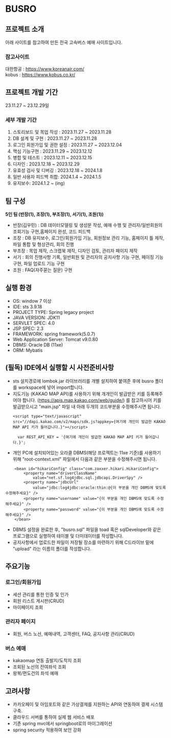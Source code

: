 # BUSRO
  
## 프로젝트 소개
아래 사이트를 참고하여 만든 전국 고속버스 예매 사이트입니다.  
### 참고사이트
대한항공 : https://www.koreanair.com/  
kobus : https://www.kobus.co.kr/  

## 프로젝트 개발 기간
23.11.27 ~ 23.12.29일
### 세부 개발 기간
1. 스토리보드 및 목업 작성 : 2023.11.27 ~ 2023.11.28  
2. DB 설계 및 구현 : 2023.11.27 ~ 2023.11.28  
3. 로그인 회원가입 및 권한 설정 : 2023.11.27 ~ 2023.12.04  
4. 핵심 기능구현 : 2023.11.29 ~ 2023.12.12  
5. 병합 및 테스트 : 2023.12.11 ~ 2023.12.15  
6. 디자인 : 2023.12.18 ~ 2023.12.29 
7. 유효성 검사 및 디버깅 : 2023.12.18 ~ 2024.1.8
8. 일반 사용자 피드백 취합: 2024.1.4 ~ 2024.1.5
9. 유지보수: 2024.1.2 ~ (ing)
 
## 팀 구성
**5인 팀 (반장(1), 조장(1), 부조장(1), 서기(1), 조원(1))**
* 반장(김우민) : DB 데이터모델링 및 생성문 작성, 예매 수행 및 관리자/일반회원의 조회기능 구현,홈페이지 완성, 코드 피드백
* 조장 : DB 유지보수, 로그인/회원가입 기능, 회원정보 관리 기능, 홈페이지 틀 제작, 파일 통합 및 형상관리, 회의 진행
* 부조장 : 목업 제작, 스크랩북 제작, 디자인 검토, 관리자 페이지 제작
* 서기 : 회의 진행사항 기록, 일반회원 및 관리자의 공지사항 기능 구현, 페이징 기능 구현, 파일 업로드 기능 구현
* 조원 : FAQ(자주묻는 질문) 구현

## 실행 환경
* OS: window 7 이상
* IDE: sts 3.9.18
* PROJECT TYPE: Spring legacy project
* JAVA VERSION: JDK11
* SERVLET SPEC: 4.0
* JSP SPEC: 2.3
* FRAMEWORK: spring framework(5.0.7)
* Web Application Server: Tomcat v9.0.80
* DBMS: Oracle DB (11xe)
* ORM: Mybatis

## (필독) IDE에서 실행할 시 사전준비사항
* sts 설치경로에 lombok.jar 라이브러리를 개별 설치하여 붙여준 후에 busro 폴더를 workspace에 넣어 import합니다.
* 지도기능 (KAKAO MAP API)를 사용하기 위해 개개인이 발급받은 키를 등록해주어야 합니다.
  (https://apis.map.kakao.com/web/guide/) 를 참고하시어 키를 발급받으시고 "main.jsp" 파일 내 아래 두개의 코드부분을 수정해주시면 됩니다.
  ```
  <script type="text/javascript" src="//dapi.kakao.com/v2/maps/sdk.js?appkey={여기에 개인이 발급한 KAKAO MAP API 키가 들어갑니다.}"></script>
  ```
  ```
	var REST_API_KEY = '{여기에 개인이 발급한 KAKAO MAP API 키가 들어갑니다.}';
  ```
* 개인 PC에 설치되어있는 오라클 DBMS(해당 프로젝트는 11xe 기준)를 사용하기 위해 "root-context.xml" 파일에서 다음과 같은 부분을 수정해주시면 됩니다.
```
	<bean id="hikariConfig" class="com.zaxxer.hikari.HikariConfig">
		<property name="driverClassName"
			value="net.sf.log4jdbc.sql.jdbcapi.DriverSpy" />
		<property name="jdbcUrl"
			value="jdbc:log4jdbc:oracle:thin:@{이 부분을 개인 DBMS에 맞도록 수정해주세요}" />
		<property name="username" value="{이 부분을 개인 DBMS에 맞도록 수정해주세요}" />
		<property name="password" value="{이 부분을 개인 DBMS에 맞도록 수정해주세요}" />
	</bean>
```
* DBMS 설정을 완료한 후, "busro.sql" 파일을 toad 혹은 sqlDeveloper와 같은 프로그램으로 실행하여 테이블 및 더미데이터를 작성합니다.
* 공지사항에서 업로드한 파일이 저장될 장소를 마련하기 위해 C드라이브 밑에 "upload" 라는 이름의 폴더를 작성합니다.
## 주요기능
### 로그인/회원가입
* 세션 관리를 통한 인증 및 인가
* 회원 리스트 게시판(CRUD)
* 마이페이지 조회
### 관리자 페이지
* 회원, 버스 노선, 예매내역, 고객센터, FAQ, 공지사항 관리(CRUD)
### 버스 예매
* kakaomap 연동 출발지/도착지 조회
* 조회된 노선의 잔여좌석 조회
* 왕복/편도건의 좌석 예매

## 고려사항
* 카카오페이 및 아임포트와 같은 가상결제를 지원하는 API와 연동하여 결제 시스템 구축.
* 클라우드 서버를 통하여 실제 웹 서비스 배포
* 기존 spring mvc에서 springboot로의 마이그레이션
* spring security 적용하여 보안 강화
